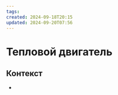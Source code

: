 ```yaml
---
tags: 
created: 2024-09-18T20:15
updated: 2024-09-20T07:56
---
```

# Тепловой двигатель



## Контекст
- 


